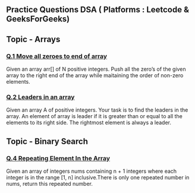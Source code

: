 ## Practice Questions DSA ( Platforms : Leetcode & GeeksForGeeks)

## Topic - <b>Arrays</b>
### <B><U> Q.1  Move all zeroes to end of array </U></B>

Given an array arr[] of N positive integers. Push all the zero’s of the given array to the right end of the array while maitaining 
the order of non-zero elements.

### <B><U> Q.2 Leaders in an array </U></B>

Given an array A of positive integers. Your task is to find the leaders in the array.
An element of array is leader if it is greater than or equal to all the elements to its right side.
The rightmost element is always a leader.

## Topic - <b>Binary Search</b>
### <B><U> Q.4 Repeating Element In the Array </U></B>

  Given an array of integers nums containing n + 1 integers where each integer is in the range [1, n]
inclusive.There is only one repeated number in nums, return this repeated number. 


